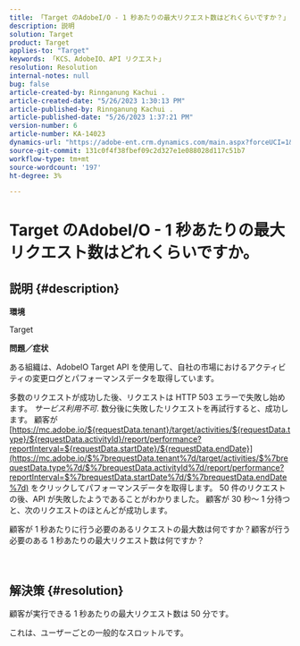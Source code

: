 ```yaml
---
title: 「Target のAdobeI/O - 1 秒あたりの最大リクエスト数はどれくらいですか？」
description: 説明
solution: Target
product: Target
applies-to: "Target"
keywords: 「KCS、AdobeIO、API リクエスト」
resolution: Resolution
internal-notes: null
bug: false
article-created-by: Rinnganung Kachui .
article-created-date: "5/26/2023 1:30:13 PM"
article-published-by: Rinnganung Kachui .
article-published-date: "5/26/2023 1:37:21 PM"
version-number: 6
article-number: KA-14023
dynamics-url: "https://adobe-ent.crm.dynamics.com/main.aspx?forceUCI=1&pagetype=entityrecord&etn=knowledgearticle&id=acc60c6f-c9fb-ed11-8849-6045bd006c82"
source-git-commit: 131c0f4f38fbef09c2d327e1e088028d117c51b7
workflow-type: tm+mt
source-wordcount: '197'
ht-degree: 3%

---
```


# Target のAdobeI/O - 1 秒あたりの最大リクエスト数はどれくらいですか。

## 説明 {#description}


<b>環境</b>

Target



<b>問題／症状</b>

ある組織は、AdobeIO Target API を使用して、自社の市場におけるアクティビティの変更ログとパフォーマンスデータを取得しています。

多数のリクエストが成功した後、リクエストは HTTP 503 エラーで失敗し始めます。 *サービス利用不可*. 数分後に失敗したリクエストを再試行すると、成功します。 顧客が [https://mc.adobe.io/${requestData.tenant}/target/activities/${requestData.type}/${requestData.activityId}/report/performance?reportInterval=${requestData.startDate}/${requestData.endDate}](https://mc.adobe.io/$%7brequestData.tenant%7d/target/activities/$%7brequestData.type%7d/$%7brequestData.activityId%7d/report/performance?reportInterval=$%7brequestData.startDate%7d/$%7brequestData.endDate%7d) をクリックしてパフォーマンスデータを取得します。 50 件のリクエストの後、API が失敗したようであることがわかりました。 顧客が 30 秒～ 1 分待つと、次のリクエストのほとんどが成功します。

顧客が 1 秒あたりに行う必要のあるリクエストの最大数は何ですか？顧客が行う必要のある 1 秒あたりの最大リクエスト数は何ですか？
<br><br> <br>

## 解決策 {#resolution}


顧客が実行できる 1 秒あたりの最大リクエスト数は 50 分です。

これは、ユーザーごとの一般的なスロットルです。
